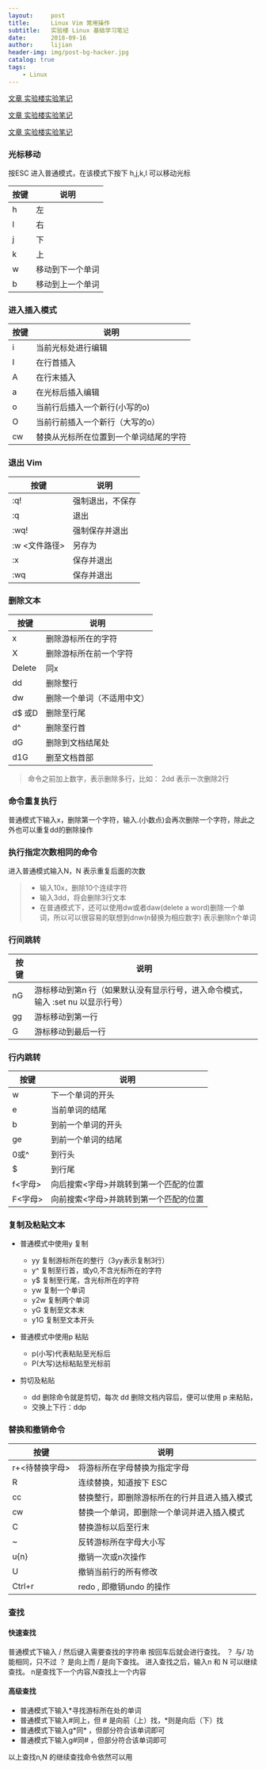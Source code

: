 ```yaml
---
layout:     post
title:      Linux Vim 常用操作
subtitle:   实验楼 Linux 基础学习笔记
date:       2018-09-16
author:     lijian
header-img: img/post-bg-hacker.jpg
catalog: true
tags:
    - Linux
---
```


[文章 实验楼实验笔记](https://www.shiyanlou.com/courses/2/labs/16/document)

[文章 实验楼实验笔记](https://www.shiyanlou.com/courses/2/labs/17/document)

[文章 实验楼实验笔记](https://www.shiyanlou.com/courses/2/labs/18/document)


### 光标移动

按ESC 进入普通模式，在该模式下按下 h,j,k,l 可以移动光标

按键 | 说明
--- |--
h | 左
l | 右
j | 下
k | 上
w | 移动到下一个单词
b | 移动到上一个单词

### 进入插入模式
按键 | 说明
--- |--
i | 当前光标处进行编辑
I | 在行首插入
A | 在行末插入
a | 在光标后插入编辑
o | 当前行后插入一个新行(小写的o)
O | 当前行前插入一个新行（大写的o）
cw | 替换从光标所在位置到一个单词结尾的字符

### 退出 Vim
按键 | 说明
--- |--
:q! | 强制退出，不保存
:q | 退出
:wq! | 强制保存并退出
:w <文件路径> | 另存为
:x | 保存并退出
:wq | 保存并退出

### 删除文本
按键 | 说明
--- |--
x | 删除游标所在的字符
X | 删除游标所在前一个字符
Delete | 同x
dd | 删除整行
dw | 删除一个单词（不适用中文）
d$ 或D | 删除至行尾
d^ | 删除至行首
dG | 删除到文档结尾处
d1G | 删至文档首部

> 命令之前加上数字，表示删除多行，比如： 2dd 表示一次删除2行

### 命令重复执行
普通模式下输入x，删除第一个字符，输入.(小数点)会再次删除一个字符，除此之外也可以重复dd的删除操作

### 执行指定次数相同的命令

进入普通模式输入N<command>，N 表示重复后面的次数

> * 输入10x，删除10个连续字符
> * 输入3dd，将会删除3行文本
> * 在普通模式下，还可以使用dw或者daw(delete a word)删除一个单词，所以可以很容易的联想到dnw(n替换为相应数字) 表示删除n个单词

### 行间跳转

按键 | 说明
--- |--
nG | 游标移动到第n 行（如果默认没有显示行号，进入命令模式，输入 :set nu 以显示行号）
gg | 游标移动到第一行
G  | 游标移动到最后一行

### 行内跳转

按键 | 说明
--- |--
w | 下一个单词的开头
e | 当前单词的结尾
b  | 到前一个单词的开头
ge | 到前一个单词的结尾
0或^ | 到行头
$ | 到行尾
f<字母> | 向后搜索<字母>并跳转到第一个匹配的位置
F<字母> | 向前搜索<字母>并跳转到第一个匹配的位置


### 复制及粘贴文本
* 普通模式中使用y 复制
   * yy 复制游标所在的整行（3yy表示复制3行）
   * y^ 复制至行首，或y0,不含光标所在的字符
   * y$ 复制至行尾，含光标所在的字符
   * yw 复制一个单词
   * y2w 复制两个单词
   * yG 复制至文本末
   * y1G 复制至文本开头
   
* 普通模式中使用p 粘贴
   * p(小写)代表粘贴至光标后
   * P(大写)达标粘贴至光标前
   
* 剪切及粘贴
   * dd 删除命令就是剪切，每次 dd 删除文档内容后，便可以使用 p 来粘贴，
   * 交换上下行：ddp
   
   
### 替换和撤销命令
  
按键 | 说明
--- |--
r+<待替换字母> | 将游标所在字母替换为指定字母
R | 连续替换，知道按下 ESC
cc  | 替换整行，即删除游标所在的行并且进入插入模式
cw | 替换一个单词，即删除一个单词并进入插入模式
C | 替换游标以后至行末
~ | 反转游标所在字母大小写
u{n} | 撤销一次或n次操作
U | 撤销当前行的所有修改
Ctrl+r | redo , 即撤销undo 的操作


### 查找

#### 快速查找
普通模式下输入 / 然后键入需要查找的字符串 按回车后就会进行查找。 ？ 与/ 功能相同，只不过 ？ 是向上而 / 是向下查找。 进入查找之后，输入n 和 N 可以继续查找。 n是查找下一个内容,N查找上一个内容

#### 高级查找
* 普通模式下输入\*寻找游标所在处的单词
* 普通模式下输入\#同上，但 \# 是向前（上）找，\*则是向后（下）找
* 普通模式下输入g\*同\* ，但部分符合该单词即可
* 普通模式下输入g\#同\# ，但部分符合该单词即可
  
以上查找n,N 的继续查找命令依然可以用